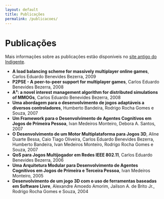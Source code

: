 ```yaml
---
layout: default
title: Publicações
permalink: /publicacoes/
---
```


# Publicações

Mais informações sobre as publicações estão disponíveis no [site antigo do Indigente](http://indigente.ufba.br/pt-br/papers).

- **A load balancing scheme for massively multiplayer online games**, Carlos Eduardo Benevides Bezerra, 2009
- **P2PSE - A peer-to-peer support for multiplayer games**, Carlos Eduardo Benevides Bezerra, 2008
- **A³: a novel interest management algorithm for distributed simulations of MMOGs**, Carlos Eduardo Benevides Bezerra, 2008
- **Uma abordagem para o desenvolvimento de jogos adaptáveis a diversos controladores**, Humberto Bandeira, Rodrigo Rocha Gomes e Souza, 2007
- **Um Framework para o Desenvolvimento de Agentes Cognitivos em Jogos de Primeira Pessoa**, Ivan Medeiros Monteiro, Debora A. Santos, 2007
- **O Desenvolvimento de um Motor Multiplataforma para Jogos 3D**, Aline Duarte Bessa, Caio Tiago Oliveira, Carlos Eduardo Benevides Bezerra, Humberto Bandeira, Ivan Medeiros Monteiro, Rodrigo Rocha Gomes e Souza, 2007
- **QoS para Jogos Multijogador em Redes IEEE 802.11**, Carlos Eduardo Benevides Bezerra, 2006
- **Uma Arquitetura Modular para Desenvolvimento de Agentes Cognitivos em Jogos de Primeira e Terceira Pessoa**, Ivan Medeiros Monteiro, 2005
- **Desenvolvimento de um jogo 3D com o uso de ferramentas baseadas em Software Livre**, Alexandre Amoedo Amorim, Jailson A. de Brito Jr., Rodrigo Rocha Gomes e Souza, 2004